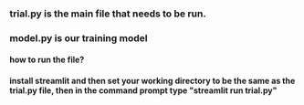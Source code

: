 

### trial.py is the main file that needs to be run.
### model.py is our training model

#### how to run the file?
#### install streamlit and then set your working directory to be the same as the trial.py file, then in the command prompt type "streamlit run trial.py"
